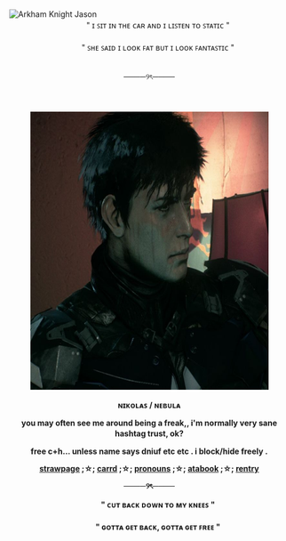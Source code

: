<img width="900" height="600" alt="Arkham Knight Jason" src="https://file.garden/aL0qqr5-Fnt8to6H/Untitled64_20250918142813.png" />
  <b> 　　 </b>

<div align='center'> 
  <b> 　　 </b>
" ɪ ꜱɪᴛ ɪɴ ᴛʜᴇ ᴄᴀʀ ᴀɴᴅ ɪ ʟɪꜱᴛᴇɴ ᴛᴏ ꜱᴛᴀᴛɪᴄ "
   <br>　　<br>


<div align='center'> 
  <b> 　　 </b>
" ꜱʜᴇ ꜱᴀɪᴅ ɪ ʟᴏᴏᴋ ꜰᴀᴛ ʙᴜᴛ ɪ ʟᴏᴏᴋ ꜰᴀɴᴛᴀꜱᴛɪᴄ "
<div align='center'> 
  <b> 　　 </b>

────୨ৎ────
<div align='center'> 
  <b> 　　 </b>
   <br>　　<br>

<img width="429" height="500" alt="Arkham Knight Jason" src="Jason Todd _ Arkham Knight.jpg" />
  <b> 　　 </b>

<b> ɴɪᴋᴏʟᴀꜱ / ɴᴇʙᴜʟᴀ  <br>

you may often see me around being a freak,, i'm normally very sane hashtag trust, ok?
  <b> 　　 </b>

free c+h... unless name says dniuf etc etc . i block/hide freely .

<a href="https://wallys4.straw.page">strawpage</a> ;☆; <a href="https://astrophlles.carrd.co">carrd</a> ;☆; <a href="https://pronouns.cc/@astrophlled">pronouns</a> ;☆; <a href="https://astrowestt.atabook.org">atabook<a/> ;☆; <a href="https://rentry.co/astrophlle">rentry<a/>

────୨ৎ────
<div align='center'> 
  <b> 　　 </b>
" ᴄᴜᴛ ʙᴀᴄᴋ ᴅᴏᴡɴ ᴛᴏ ᴍʏ ᴋɴᴇᴇꜱ "
   <br>　　<br>

<div align='center'> 
  <b> 　　 </b>
" ɢᴏᴛᴛᴀ ɢᴇᴛ ʙᴀᴄᴋ, ɢᴏᴛᴛᴀ ɢᴇᴛ ꜰʀᴇᴇ "
